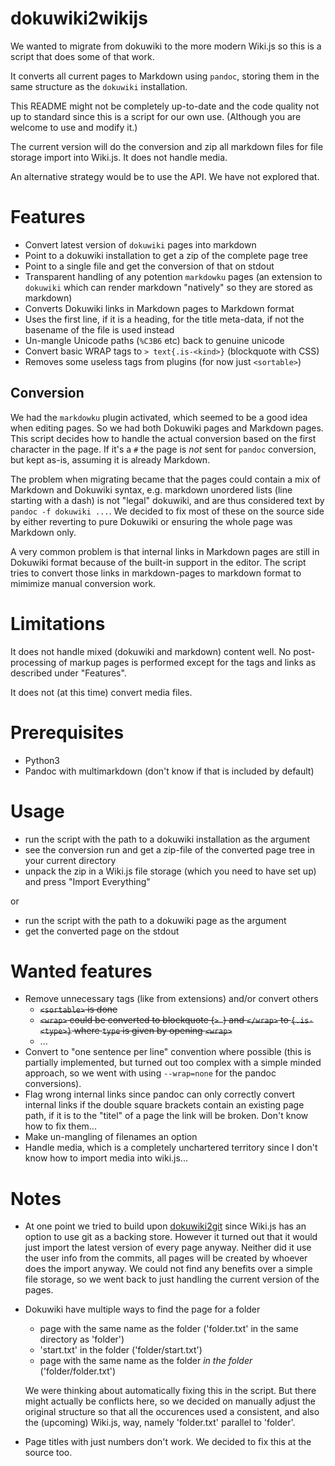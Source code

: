 # dokuwiki2wikijs

We wanted to migrate from dokuwiki to the more modern Wiki.js so this is a script that does some of that work.

It converts all current pages to Markdown using `pandoc`, storing them in the same structure as the `dokuwiki` installation.

This README might not be completely up-to-date and the code quality not up to standard since this is a script for our own use. (Although you are welcome to use and modify it.)

The current version will do the conversion and zip all markdown files for file storage import into Wiki.js.
It does not handle media.

An alternative strategy would be to use the API.
We have not explored that.

# Features

- Convert latest version of `dokuwiki` pages into markdown
- Point to a dokuwiki installation to get a zip of the complete page tree
- Point to a single file and get the conversion of that on stdout
- Transparent handling of any potention `markdowku` pages (an extension to `dokuwiki` which can render markdown "natively" so they are stored as markdown)
- Converts Dokuwiki links in Markdown pages to Markdown format
- Uses the first line, if it is a heading, for the title meta-data, if not the basename of the file is used instead
- Un-mangle Unicode paths (`%C3B6` etc) back to genuine unicode
- Convert basic WRAP tags to `> text{.is-<kind>}` (blockquote with CSS)
- Removes some useless tags from plugins (for now just `<sortable>`)

## Conversion

We had the `markdowku` plugin activated, which seemed to be a good idea when editing pages.
So we had both Dokuwiki pages and Markdown pages.
This script decides how to handle the actual conversion based on the first character in the page.
If it's a `#` the page is _not_ sent for `pandoc` conversion, but kept as-is, assuming it is already Markdown.

The problem when migrating became that the pages could contain a mix of Markdown and Dokuwiki syntax, e.g. markdown unordered lists (line starting with a dash) is not "legal" dokuwiki, and are thus considered text by `pandoc -f dokuwiki ...`.
We decided to fix most of these on the source side by either reverting to pure Dokuwiki or ensuring the whole page was Markdown only.

A very common problem is that internal links in Markdown pages are still in Dokuwiki format because of the built-in support in the editor.
The script tries to convert those links in markdown-pages to markdown format to mimimize manual conversion work.

# Limitations

It does not handle mixed (dokuwiki and markdown) content well.
No post-processing of markup pages is performed except for the tags and links as described under "Features".

It does not (at this time) convert media files.

# Prerequisites

- Python3
- Pandoc with multimarkdown (don't know if that is included by default)

# Usage

- run the script with the path to a dokuwiki installation as the argument
- see the conversion run and get a zip-file of the converted page tree in your current directory
- unpack the zip in a Wiki.js file storage (which you need to have set up) and press "Import Everything"

or

- run the script with the path to a dokuwiki page as the argument
- get the converted page on the stdout

# Wanted features

- Remove unnecessary tags (like from extensions) and/or convert others
    - ~~`<sortable>` is done~~
    - ~~`<wrap>` could be converted to blockquote (`> `) and `</wrap>` to `{.is-<type>}` where `type` is given by opening `<wrap>`~~
    - ...
- Convert to "one sentence per line" convention where possible (this is partially implemented, but turned out too complex with a simple minded approach, so we went with using `--wrap=none` for the pandoc conversions).
- Flag wrong internal links since pandoc can only correctly convert internal links if the double square brackets contain an existing page path, if it is to the "titel" of a page the link will be broken.
Don't know how to fix them...
- Make un-mangling of filenames an option
- Handle media, which is a completely unchartered territory since I don't know how to import media into wiki.js...

# Notes

- At one point we tried to build upon [dokuwiki2git](https://github.com/hoxu/dokuwiki2git) since Wiki.js has an option to use git as a backing store.
However it turned out that it would just import the latest version of every page anyway.
Neither did it use the user info from the commits, all pages will be created by whoever does the import anyway.
We could not find any benefits over a simple file storage, so we went back to just handling the current version of the pages.

- Dokuwiki have multiple ways to find the page for a folder

    - page with the same name as the folder ('folder.txt' in the same directory as 'folder')
    - 'start.txt' in the folder ('folder/start.txt')
    - page with the same name as the folder _in the folder_ ('folder/folder.txt')

    We were thinking about automatically fixing this in the script. But there might actually be conflicts here, so we decided on manually adjust the original structure so that all the occurences used a consistent, and also the (upcoming) Wiki.js, way, namely 'folder.txt' parallel to 'folder'.

- Page titles with just numbers don't work. We decided to fix this at the source too.
